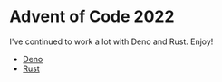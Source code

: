 # Advent of Code 2022

I've continued to work a lot with Deno and Rust. Enjoy!

- [Deno](./deno)
- [Rust](./rust)
